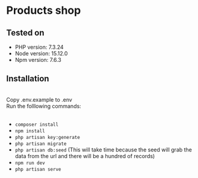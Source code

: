 # Products shop

## Tested on

- PHP version: 7.3.24
- Node version: 15.12.0
- Npm version: 7.6.3

## Installation

<br/>Copy .env.example to .env
<br/>Run the folllowing commands: <br/><br/>

- `composer install`
- `npm install`
- `php artisan key:generate` <br/>
- `php artisan migrate` <br/>
- `php artisan db:seed` (This will take time because the seed will grab the data from the url and there will be a hundred of records) <br/>
- `npm run dev` <br/>
- `php artisan serve` <br/>
